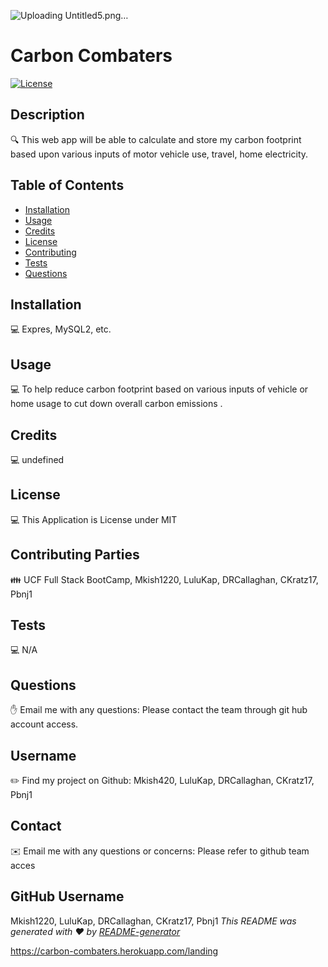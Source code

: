 ![Uploading Untitled5.png…]()
# Carbon Combaters 

 [![License](https://img.shields.io/badge/License-MIT-blue.svg)](https://opensource.org/licenses/MIT)

  ## Description
  🔍 This web app will be able to calculate and store my carbon footprint based upon various inputs of motor vehicle use, travel, home electricity.

  ## Table of Contents
   * [Installation](#installation)
   * [Usage](#usage)
   * [Credits](#credits)
   * [License](#license)
   * [Contributing](#contributing)
   * [Tests](#tests)
   * [Questions](#questions)
   
  ## Installation
  💻 Expres, MySQL2, etc.
  
  ## Usage
  💻 To help reduce carbon footprint based on various inputs of vehicle or home usage to cut down overall carbon emissions .

  ## Credits
  💻 undefined

  ## License
  💻 This Application is License under MIT


  ## Contributing Parties
  👪 UCF Full Stack BootCamp, Mkish1220, LuluKap, DRCallaghan, CKratz17, Pbnj1

  ## Tests
  💻 N/A

  ## Questions
  ✋ Email me with any questions: Please contact the team through git hub account access.

  ## Username
  ✏️ Find my project on Github: Mkish420, LuluKap, DRCallaghan, CKratz17, Pbnj1

  ## Contact
  ✉️ Email me with any questions or concerns: Please refer to github team acces

  ## GitHub Username
   Mkish1220, LuluKap, DRCallaghan, CKratz17, Pbnj1 
  _This README was generated with ❤️ by [README-generator](https://github.com/Mkish1220/MyREADME)_
  
  https://carbon-combaters.herokuapp.com/landing

